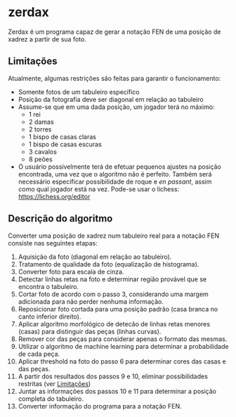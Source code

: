 # zerdax

Zerdax é um programa capaz de gerar a notação FEN de uma posição
de xadrez a partir de sua foto.

## Limitações
Atualmente, algumas restrições são feitas para garantir o funcionamento:
- Somente fotos de um tabuleiro específico
- Posição da fotografia deve ser diagonal em relação ao tabuleiro
- Assume-se que em uma dada posição, um jogador terá no máximo:
    * 1 rei
    * 2 damas
    * 2 torres
    * 1 bispo de casas claras
    * 1 bispo de casas escuras
    * 3 cavalos
    * 8 peões
- O usuário possívelmente terá de efetuar pequenos ajustes na posição
encontrada, uma vez que o algoritmo não é perfeito.
Também será necessário especificar possibilidade de roque e *en passant*, assim como qual jogador está na vez.
Pode-se usar o lichess: https://lichess.org/editor

## Descrição do algoritmo
Converter uma posição de xadrez num tabuleiro real para a notação FEN consiste nas seguintes etapas:

1. Aquisição da foto (diagonal em relação ao tabuleiro).
2. Tratamento de qualidade da foto (equalização de histograma).
3. Converter foto para escala de cinza.
4. Detectar linhas retas na foto e determinar região provável que se encontra o tabuleiro.
5. Cortar foto de acordo com o passo 3, considerando uma margem adicionada para não perder nenhuma informação.
6. Reposicionar foto cortada para uma posição padrão (casa branca no canto inferior direito).
7. Aplicar algoritmo morfológico de detecão de linhas retas menores (casas) para distinguir das peças (linhas curvas).
8. Remover cor das peças para considerar apenas o formato das mesmas.
9. Utilizar o algoritmo de machine learning para determinar a probabilidade de cada peça.
10. Aplicar threshold na foto do passo 6 para determinar cores das casas e das peças.
11. A partir dos resultados dos passos 9 e 10, eliminar possibilidades restritas (ver [Limitações](#Limitações))
12. Juntar as informações dos passos 10 e 11 para determinar a posição completa do tabuleiro.
13. Converter informação do programa para a notação FEN.
